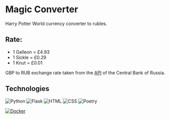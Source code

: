 # Magic Converter
Harry Potter World currency converter to rubles.

## Rate:
- 1 Galleon = £4.93
- 1 Sickle = £0.29
- 1 Knut = £0.01

GBP to RUB exchange rate taken from the [API](https://www.cbr-xml-daily.ru/daily_json.js) of the Central Bank of Russia.

## Technologies
![Python](https://img.shields.io/badge/Python-gray?logo=python)
![Flask](https://img.shields.io/badge/Flask-gray?logo=flask)
![HTML](https://img.shields.io/badge/HTML-gray?logo=html5)
![CSS](https://img.shields.io/badge/CSS-gray?logo=css3&logoColor=1572B6)
![Poetry](https://img.shields.io/badge/Poetry-gray?logo=poetry)

[![Docker](https://img.shields.io/badge/Docker-gray?logo=docker)](https://hub.docker.com/r/w1ghton/magic-converter)
